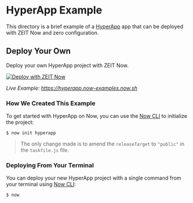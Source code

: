 # HyperApp Example

This directory is a brief example of a [HyperApp](https://github.com/jorgebucaran/hyperapp) app that can be deployed with ZEIT Now and zero configuration.

## Deploy Your Own

Deploy your own HyperApp project with ZEIT Now.

[![Deploy with ZEIT Now](https://zeit.co/button)](https://zeit.co/import/project?template=https://github.com/zeit/now/tree/master/examples/hyperapp)

_Live Example: https://hyperapp.now-examples.now.sh_

### How We Created This Example

To get started with HyperApp on Now, you can use the [Now CLI](https://zeit.co/download) to initialize the project:

```shell
$ now init hyperapp
```

> The only change made is to amend the `releaseTarget` to `"public"` in the `taskfile.js` file.

### Deploying From Your Terminal

You can deploy your new HyperApp project with a single command from your terminal using [Now CLI](https://zeit.co/download):

```shell
$ now
```
